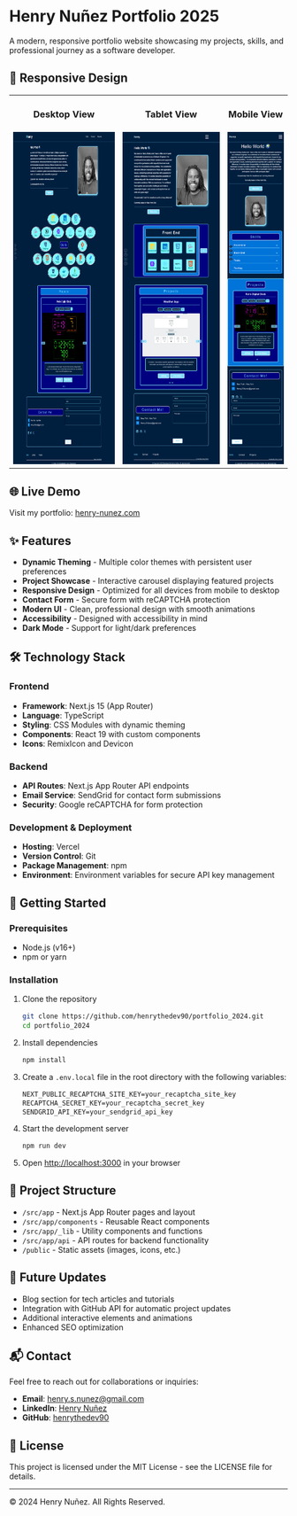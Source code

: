 # Henry Nuñez Portfolio 2025

A modern, responsive portfolio website showcasing my projects, skills, and professional journey as a software developer.

## 📱 Responsive Design

<table>
  <tr>
    <td align="center"><h3>Desktop View</h3></td>
    <td align="center"><h3>Tablet View</h3></td>
    <td align="center"><h3>Mobile View</h3></td>
  </tr>
  <tr>
    <td align="center"><img src="henry-nunez.com__fbclid=IwY2xjawJ1JPZleHRuA2FlbQIxMABicmlkETFNaWx2Y2ZXZmRjQkRnYkdnAR568B5sSU5BVl5_KXHzpzgnbihXCJUoTtJks-1UBEG56upE2yFgkudYVFDDHA_aem_15c3Igv-jpbbN-CspxJoqw.png" alt="Desktop View" width="300px" height="600px"></td>
    <td align="center"><img src="henry-nunez.com__fbclid=IwY2xjawJ1JPZleHRuA2FlbQIxMABicmlkETFNaWx2Y2ZXZmRjQkRnYkdnAR568B5sSU5BVl5_KXHzpzgnbihXCJUoTtJks-1UBEG56upE2yFgkudYVFDDHA_aem_15c3Igv-jpbbN-CspxJoqw%20(1).png" alt="Tablet View" width="300px" height="600px"></td>
    <td align="center"><img src="henry-nunez.com__fbclid=IwY2xjawJ1JPZleHRuA2FlbQIxMABicmlkETFNaWx2Y2ZXZmRjQkRnYkdnAR568B5sSU5BVl5_KXHzpzgnbihXCJUoTtJks-1UBEG56upE2yFgkudYVFDDHA_aem_15c3Igv-jpbbN-CspxJoqw%20(2).png" alt="Mobile View" width="150px" height="600px"></td>
  </tr>
</table>

## 🌐 Live Demo

Visit my portfolio: [henry-nunez.com](https://www.henry-nunez.com)

## ✨ Features

- **Dynamic Theming** - Multiple color themes with persistent user preferences
- **Project Showcase** - Interactive carousel displaying featured projects
- **Responsive Design** - Optimized for all devices from mobile to desktop
- **Contact Form** - Secure form with reCAPTCHA protection
- **Modern UI** - Clean, professional design with smooth animations
- **Accessibility** - Designed with accessibility in mind
- **Dark Mode** - Support for light/dark preferences

## 🛠️ Technology Stack

### Frontend

- **Framework**: Next.js 15 (App Router)
- **Language**: TypeScript
- **Styling**: CSS Modules with dynamic theming
- **Components**: React 19 with custom components
- **Icons**: RemixIcon and Devicon

### Backend

- **API Routes**: Next.js App Router API endpoints
- **Email Service**: SendGrid for contact form submissions
- **Security**: Google reCAPTCHA for form protection

### Development & Deployment

- **Hosting**: Vercel
- **Version Control**: Git
- **Package Management**: npm
- **Environment**: Environment variables for secure API key management

## 🚀 Getting Started

### Prerequisites

- Node.js (v16+)
- npm or yarn

### Installation

1. Clone the repository

   ```bash
   git clone https://github.com/henrythedev90/portfolio_2024.git
   cd portfolio_2024
   ```

2. Install dependencies

   ```bash
   npm install
   ```

3. Create a `.env.local` file in the root directory with the following variables:

   ```
   NEXT_PUBLIC_RECAPTCHA_SITE_KEY=your_recaptcha_site_key
   RECAPTCHA_SECRET_KEY=your_recaptcha_secret_key
   SENDGRID_API_KEY=your_sendgrid_api_key
   ```

4. Start the development server

   ```bash
   npm run dev
   ```

5. Open [http://localhost:3000](http://localhost:3000) in your browser

## 📝 Project Structure

- `/src/app` - Next.js App Router pages and layout
- `/src/app/components` - Reusable React components
- `/src/app/_lib` - Utility components and functions
- `/src/app/api` - API routes for backend functionality
- `/public` - Static assets (images, icons, etc.)

## 🔄 Future Updates

- Blog section for tech articles and tutorials
- Integration with GitHub API for automatic project updates
- Additional interactive elements and animations
- Enhanced SEO optimization

## 📬 Contact

Feel free to reach out for collaborations or inquiries:

- **Email**: henry.s.nunez@gmail.com
- **LinkedIn**: [Henry Nuñez](https://www.linkedin.com/in/henrysaulnunez/)
- **GitHub**: [henrythedev90](https://github.com/henrythedev90)

## 📄 License

This project is licensed under the MIT License - see the LICENSE file for details.

---

&copy; 2024 Henry Nuñez. All Rights Reserved.
